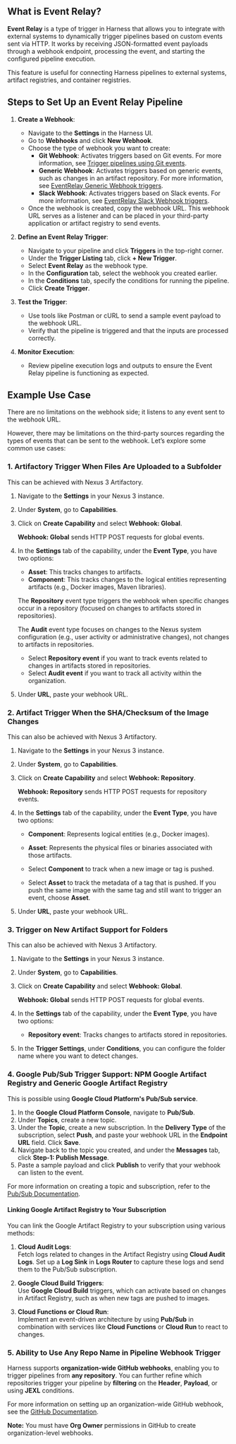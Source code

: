 ## What is Event Relay?

**Event Relay** is a type of trigger in Harness that allows you to integrate with external systems to dynamically trigger pipelines based on custom events sent via HTTP. It works by receiving JSON-formatted event payloads through a webhook endpoint, processing the event, and starting the configured pipeline execution.

This feature is useful for connecting Harness pipelines to external systems, artifact registries, and container registries.

## Steps to Set Up an Event Relay Pipeline

1. **Create a Webhook**:
   - Navigate to the **Settings** in the Harness UI.
   - Go to **Webhooks** and click **New Webhook**.
   - Choose the type of webhook you want to create:
     - **Git Webhook**: Activates triggers based on Git events. For more information, see [Trigger pipelines using Git events](https://developer.harness.io/docs/platform/triggers/triggering-pipelines).
     - **Generic Webhook**: Activates triggers based on generic events, such as changes in an artifact repository. For more information, see [EventRelay Generic Webhook triggers](https://developer.harness.io/docs/platform/triggers/trigger-pipelines-using-generic-events/).
     - **Slack Webhook**: Activates triggers based on Slack events. For more information, see [EventRelay Slack Webhook triggers](https://developer.harness.io/docs/platform/triggers/trigger-pipelines-using-slack-events).
   - Once the webhook is created, copy the webhook URL. This webhook URL serves as a listener and can be placed in your third-party application or artifact registry to send events.

2. **Define an Event Relay Trigger**:
   - Navigate to your pipeline and click **Triggers** in the top-right corner.
   - Under the **Trigger Listing** tab, click **+ New Trigger**.
   - Select **Event Relay** as the webhook type.
   - In the **Configuration** tab, select the webhook you created earlier.
   - In the **Conditions** tab, specify the conditions for running the pipeline.
   - Click **Create Trigger**.

3. **Test the Trigger**:
   - Use tools like Postman or cURL to send a sample event payload to the webhook URL.
   - Verify that the pipeline is triggered and that the inputs are processed correctly.

4. **Monitor Execution**:
   - Review pipeline execution logs and outputs to ensure the Event Relay pipeline is functioning as expected.


## Example Use Case

There are no limitations on the webhook side; it listens to any event sent to the webhook URL.

However, there may be limitations on the third-party sources regarding the types of events that can be sent to the webhook. Let’s explore some common use cases:

### 1. Artifactory Trigger When Files Are Uploaded to a Subfolder

This can be achieved with Nexus 3 Artifactory.

1. Navigate to the **Settings** in your Nexus 3 instance.
2. Under **System**, go to **Capabilities**.
3. Click on **Create Capability** and select **Webhook: Global**.

   **Webhook: Global** sends HTTP POST requests for global events.

4. In the **Settings** tab of the capability, under the **Event Type**, you have two options:
   - **Asset**: This tracks changes to artifacts.
   - **Component**: This tracks changes to the logical entities representing artifacts (e.g., Docker images, Maven libraries).

   The **Repository** event type triggers the webhook when specific changes occur in a repository (focused on changes to artifacts stored in repositories).
   
   The **Audit** event type focuses on changes to the Nexus system configuration (e.g., user activity or administrative changes), not changes to artifacts in repositories.

   - Select **Repository event** if you want to track events related to changes in artifacts stored in repositories.
   - Select **Audit event** if you want to track all activity within the organization.

5. Under **URL**, paste your webhook URL.


### 2. Artifact Trigger When the SHA/Checksum of the Image Changes

This can also be achieved with Nexus 3 Artifactory.

1. Navigate to the **Settings** in your Nexus 3 instance.
2. Under **System**, go to **Capabilities**.
3. Click on **Create Capability** and select **Webhook: Repository**.

   **Webhook: Repository** sends HTTP POST requests for repository events.

4. In the **Settings** tab of the capability, under the **Event Type**, you have two options:
   - **Component**: Represents logical entities (e.g., Docker images).
   - **Asset**: Represents the physical files or binaries associated with those artifacts.

   - Select **Component** to track when a new image or tag is pushed.
   - Select **Asset** to track the metadata of a tag that is pushed. If you push the same image with the same tag and still want to trigger an event, choose **Asset**.

5. Under **URL**, paste your webhook URL.


### 3. Trigger on New Artifact Support for Folders

This can also be achieved with Nexus 3 Artifactory.

1. Navigate to the **Settings** in your Nexus 3 instance.
2. Under **System**, go to **Capabilities**.
3. Click on **Create Capability** and select **Webhook: Global**.

   **Webhook: Global** sends HTTP POST requests for global events.

4. In the **Settings** tab of the capability, under the **Event Type**, you have two options:
   - **Repository event**: Tracks changes to artifacts stored in repositories.

5. In the **Trigger Settings**, under **Conditions**, you can configure the folder name where you want to detect changes.


### 4. Google Pub/Sub Trigger Support: NPM Google Artifact Registry and Generic Google Artifact Registry

This is possible using **Google Cloud Platform's Pub/Sub service**.

1. In the **Google Cloud Platform Console**, navigate to **Pub/Sub**.
2. Under **Topics**, create a new topic.
3. Under the **Topic**, create a new subscription. In the **Delivery Type** of the subscription, select **Push**, and paste your webhook URL in the **Endpoint URL** field. Click **Save**.
4. Navigate back to the topic you created, and under the **Messages** tab, click **Step-1: Publish Message**.
5. Paste a sample payload and click **Publish** to verify that your webhook can listen to the event.

For more information on creating a topic and subscription, refer to the [Pub/Sub Documentation](https://cloud.google.com/pubsub/docs/publish-message-overview).

#### Linking Google Artifact Registry to Your Subscription

You can link the Google Artifact Registry to your subscription using various methods:

1. **Cloud Audit Logs**:  
   Fetch logs related to changes in the Artifact Registry using **Cloud Audit Logs**. Set up a **Log Sink** in **Logs Router** to capture these logs and send them to the Pub/Sub subscription.
   
2. **Google Cloud Build Triggers**:  
   Use **Google Cloud Build** triggers, which can activate based on changes in Artifact Registry, such as when new tags are pushed to images.
   
3. **Cloud Functions or Cloud Run**:  
   Implement an event-driven architecture by using **Pub/Sub** in combination with services like **Cloud Functions** or **Cloud Run** to react to changes.


### 5. Ability to Use Any Repo Name in Pipeline Webhook Trigger

Harness supports **organization-wide GitHub webhooks**, enabling you to trigger pipelines from **any repository**. You can further refine which repositories trigger your pipeline by **filtering** on the **Header**, **Payload**, or using **JEXL** conditions.

For more information on setting up an organization-wide GitHub webhook, see the [GitHub Documentation](https://docs.github.com/en/webhooks/using-webhooks/creating-webhooks#creating-an-organization-webhook).

**Note:** You must have **Org Owner** permissions in GitHub to create organization-level webhooks.
